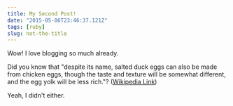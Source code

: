 ```yaml
---
title: My Second Post!
date: "2015-05-06T23:46:37.121Z"
tags: [ruby]
slug: not-the-title
---
```


Wow! I love blogging so much already.

Did you know that "despite its name, salted duck eggs can also be made from
chicken eggs, though the taste and texture will be somewhat different, and the
egg yolk will be less rich."?
([Wikipedia Link](http://en.wikipedia.org/wiki/Salted_duck_egg))

Yeah, I didn't either.
